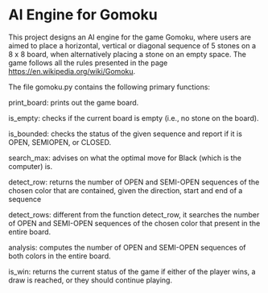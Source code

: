 # AI Engine for Gomoku
This project designs an AI engine for the game Gomoku, where users are aimed to place a horizontal, vertical or diagonal sequence of 5 stones on a 8 x 8 board, when alternatively placing a stone on an empty space. The game follows all the rules presented in the page https://en.wikipedia.org/wiki/Gomoku.

The file gomoku.py contains the following primary functions:

print_board: prints out the game board.

is_empty: checks if the current board is empty (i.e., no stone on the board).

is_bounded: checks the status of the given sequence and report if it is OPEN, SEMIOPEN, or CLOSED.

search_max: advises on what the optimal move for Black (which is the computer) is.

detect_row: returns the number of OPEN and SEMI-OPEN sequences of the chosen color that are contained, given the direction, start and end of a sequence

detect_rows: different from the function detect_row, it searches the number of OPEN and SEMI-OPEN sequences of the chosen color that present in the entire board.

analysis: computes the number of OPEN and SEMI-OPEN sequences of both colors in the entire board.

is_win: returns the current status of the game if either of the player wins, a draw is reached, or they should continue playing.
